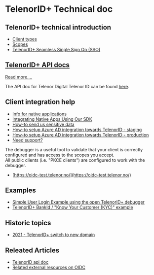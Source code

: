 # TelenorID\+ Technical doc

## TelenorID\+ technical introduction
* [Client types](TelenorID_Plus_-_clienttypes.md)
* [Scopes](TelenorID_Plus_-_scopes.md)
* [TelenorID\+ Seamless Single Sign On (SSO)](TelenorID_Plus_-_SSO.md)

## [TelenorID\+ API docs](TelenorID_Plus_-_api.md)
[Read more....](TelenorID_Plus_-_api.md)

The API doc for Telenor Digital Telenor ID can be found [here](https://docs.telenordigital.com/connect/id).

## Client integration help

* [Info for native applications](TelenorID_Plus_-_NativeClients.md)
* [Integrating Native Apps Using Our SDK](TelenorID_Plus_-_telenorid_from_sdk.md)
* [How-to send us sensitive data](TelenorID_Plus_sensitive_data_exchange.md)
* [How-to setup Azure AD integration towards TelenorID - staging](TelenorID_Plus_-_ad_integration_staging.md)
* [How-to setup Azure AD integration towards TelenorID - production](@todo)
* [Need support?](TelenorID_Plus_-_help.md)
  
The debugger is a useful tool to validate that your client is correctly configured and has access to the scopes you accept.  
All public clients (i.e. "PKCE clients") are configured to work with the debugger.
* [https://oidc-test.telenor.no/](https://oidc-test.telenor.no/)  

## Examples

 * [Simple User Login Example using the open TelenorID\+ debugger](TelenorID_Plus_-_user_login_-_integration_example_step_by_step.md)
 * [TelenorID\+ BankId / "Know Your Customer (KYC)" example](TelenorID_Plus_-_kyc_bankid_-_integration_example_step_by_step.md)

## Historic topics

* [2021 - TelenorID\+ switch to new domain](TelenorID_Plus_-_switch_to_new_domain.md)

## Releated Articles

 * [TelenorID api doc](https://docs.telenordigital.com/connect/id)
 * [Related external resources on OIDC](RelatedArticles.md)